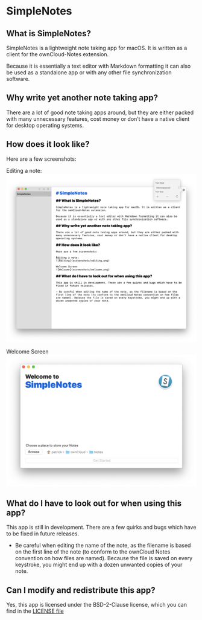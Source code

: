 # SimpleNotes

## What is SimpleNotes?

SimpleNotes is a lightweight note taking app for macOS. It is written as a client for the ownCloud-Notes extension.

Because it is essentially a text editor with Markdown formatting it can also be used as a standalone app or with any other file synchronization software.

## Why write yet another note taking app?

There are a lot of good note taking apps around, but they are either packed with many unnecessary features, cost money or don’t have a native client for desktop operating systems.

## How does it look like?

Here are a few screenshots:

Editing a note:
![Editing](screenshots/editing.png)

Welcome Screen
![Welcome](screenshots/welcome.png)

## What do I have to look out for when using this app?

This app is still in development. There are a few quirks and bugs which have to be fixed in future releases.

- Be careful when editing the name of the note, as the filename is based on the first line of the note (to conform to the ownCloud Notes convention on how files are named). Because the file is saved on every keystroke, you might end up with a dozen unwanted copies of your note.

## Can I modify and redistribute this app?

Yes, this app is licensed under the BSD-2-Clause license, which you can find in the [LICENSE file](./LICENSE)
